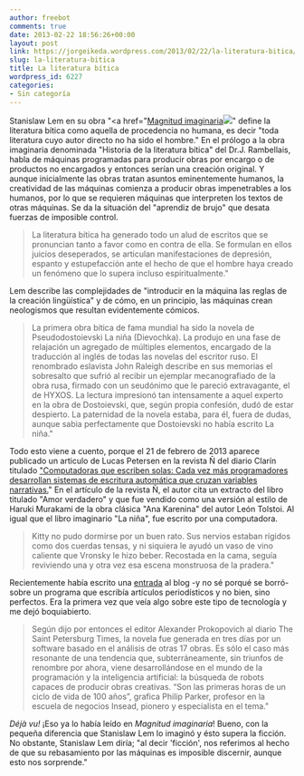 ```yaml
---
author: freebot
comments: true
date: 2013-02-22 18:56:26+00:00
layout: post
link: https://jorgeikeda.wordpress.com/2013/02/22/la-literatura-bitica/
slug: la-literatura-bitica
title: La literatura bítica
wordpress_id: 6227
categories:
- Sin categoría
---
```


Stanislaw Lem en su obra "<a href="[Magnitud imaginaria](http://www.amazon.com/gp/product/B00B72A6L8/ref=as_li_qf_sp_asin_tl?ie=UTF8&camp=1789&creative=9325&creativeASIN=B00B72A6L8&linkCode=as2&tag=dedieindie-20)![](http://www.assoc-amazon.com/e/ir?t=dedieindie-20&l=as2&o=1&a=B00B72A6L8)" define la literatura bítica como aquella de procedencia no humana, es decir "toda literatura cuyo autor directo no ha sido el hombre." En el prólogo a la obra imaginaria denominada "Historia de la literatura bítica" del Dr.J. Rambellais, habla de máquinas programadas para producir obras por encargo o de productos no encargados y entonces serían una creación original. 
Y aunque inicialmente las obras tratan asuntos eminentemente humanos, la creatividad de las máquinas comienza a producir obras impenetrables a los humanos, por lo que se requieren máquinas que interpreten los textos de otras máquinas. Se da la situación del "aprendiz de brujo" que desata fuerzas de imposible control. 




<blockquote>La literatura bítica ha generado todo un alud de escritos que se pronuncian tanto a favor como en contra de ella. Se formulan en ellos juicios deseperados, se articulan manifestaciones de depresión, espanto y estupefacción ante el hecho de que el hombre haya creado un fenómeno que lo supera incluso espiritualmente."</blockquote>



Lem describe las complejidades de "introducir en la máquina las reglas de la creación lingüística" y de cómo, en un principio, las máquinas crean neologismos que resultan evidentemente cómicos. 




<blockquote>La primera obra bítica de fama mundial ha sido la novela de Pseudodostoievski La niña (Dievochka). La produjo en una fase de relajación un agregado de múltiples elementos, encargado de la traducción al inglés de todas las novelas del escritor ruso. El renombrado eslavista John Raleigh describe en sus memorias el sobresalto que sufrió al recibir un ejemplar mecanografiado de la obra rusa, firmado con un seudónimo que le pareció extravagante, el de HYXOS. La lectura impresionó tan intensamente a aquel experto en la obra de Dostoievski, que, según propia confesión, dudó de estar despierto. La paternidad de la novela estaba, para él, fuera de dudas, aunque sabia perfectamente que Dostoievski no 
había escrito La niña."</blockquote>



Todo esto viene a cuento, porque el 21 de febrero de 2013 aparece publicado un articulo de Lucas Petersen en la revista Ñ del diario Clarín  titulado ["Computadoras que escriben solas: Cada vez más programadores desarrollan sistemas de escritura automática que cruzan variables narrativas.](http://www.revistaenie.clarin.com/ideas/tecnologia-comunicacion/Computadoras-escriben-solas_0_869913165.html)" 
En el artículo de la revista Ñ, el autor cita un extracto del libro titulado "Amor verdadero" y que fue vendido como una versión al estilo de Haruki Murakami de la obra clásica "Ana Karenina" del autor León Tolstoi. Al igual que el libro imaginario "La niña", fue escrito por una computadora. 




<blockquote>Kitty no pudo dormirse por un buen rato. Sus nervios estaban rígidos como dos cuerdas tensas, y ni siquiera le ayudó un vaso de vino caliente que Vronsky le hizo beber. Recostada en la cama, seguía reviviendo una y otra vez esa escena monstruosa de la pradera."</blockquote>



Recientemente había escrito una [entrada](http://www.jorgeikeda.com/wordpress/?p=4991) al blog -y  no sé porqué se borró- sobre un programa que escribía artículos periodísticos y no bien, sino perfectos. Era la primera vez que veía algo sobre este tipo de tecnología y me dejó boquiabierto. 



<blockquote>Según dijo por entonces el editor Alexander Prokopovich al diario The Saint Petersburg Times, la novela fue generada en tres días por un software basado en el análisis de otras 17 obras. Es sólo el caso más resonante de una tendencia que, subterráneamente, sin triunfos de renombre por ahora, viene desarrollándose en el mundo de la programación y la inteligencia artificial: la búsqueda de robots capaces de producir obras creativas. “Son las primeras horas de un ciclo de vida de 100 años”, grafica Philip Parker, profesor en la escuela de negocios Insead, pionero y especialista en el tema."</blockquote>



_Déjà vu!_ ¡Eso ya lo había leído en _Magnitud imaginaria_! Bueno, con la pequeña diferencia que Stanislaw Lem lo imaginó y ésto supera la ficción. No obstante, Stanislaw Lem diría; "al decir 'ficción', nos referimos al hecho de que su rebasamiento por las máquinas es imposible discernir, aunque esto nos sorprende."
